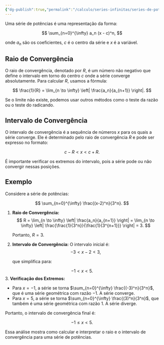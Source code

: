 ```yaml
---
{"dg-publish":true,"permalink":"/calculo/series-infinitas/series-de-potencias/","created":"2025-05-20T13:30:13.837-03:00"}
---
```



Uma série de potências é uma representação da forma:

$$
\sum_{n=0}^{\infty} a_n (x - c)^n,
$$

onde $a_n$ são os coeficientes, $c$ é o centro da série e $x$ é a variável.

## Raio de Convergência

O raio de convergência, denotado por $R$, é um número não negativo que define o intervalo em torno do centro $c$ onde a série converge absolutamente. Para calcular $R$, usamos a fórmula:

$$
\frac{1}{R} = \lim_{n \to \infty} \left| \frac{a_n}{a_{n+1}} \right|.
$$

Se o limite não existe, podemos usar outros métodos como o teste da razão ou o teste do radicando.

## Intervalo de Convergência

O intervalo de convergência é a sequência de números $x$ para os quais a série converge. Ele é determinado pelo raio de convergência $R$ e pode ser expresso no formato:

$$
c - R < x < c + R.
$$

É importante verificar os extremos do intervalo, pois a série pode ou não convergir nessas posições.

## Exemplo

Considere a série de potências:

$$
\sum_{n=0}^{\infty} \frac{(x-2)^n}{3^n}.
$$
1. **Raio de Convergência:**
$$
R = \lim_{n \to \infty} \left| \frac{a_n}{a_{n+1}} \right| = \lim_{n \to \infty} \left| \frac{\frac{1}{3^n}}{\frac{1}{3^{n+1}}} \right| = 3.
$$

   Portanto, $R = 3$.

2. **Intervalo de Convergência:**
   O intervalo inicial é:
$$
-3 < x - 2 < 3,
$$

   que simplifica para:

$$
-1 < x < 5.
$$
3. **Verificação dos Extremos:**
   - Para $x = -1$, a série se torna $\sum_{n=0}^{\infty} \frac{(-3)^n}{3^n}$, que é uma série geométrica com razão $-1$. A série converge.
   - Para $x = 5$, a série se torna $\sum_{n=0}^{\infty} \frac{(3)^n}{3^n}$, que também é uma série geométrica com razão $1$. A série diverge.

Portanto, o intervalo de convergência final é:

$$
-1 \leq x < 5.
$$

Essa análise mostra como calcular e interpretar o raio e o intervalo de convergência para uma série de potências.
